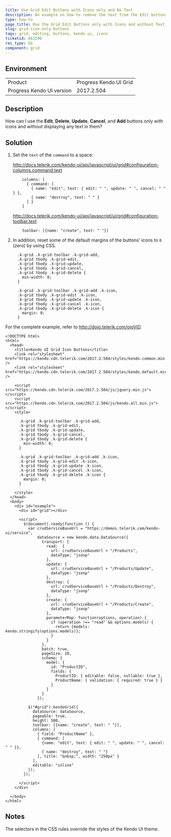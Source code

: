 ```yaml
---
title: Use Grid Edit Buttons with Icons only and No Text
description: An example on how to remove the text from the Edit buttons of a Kendo UI Grid and leave only the icons.
type: how-to
page_title: Use the Grid Edit Buttons only with Icons and without Text | Kendo UI Grid
slug: grid-icon-only-buttons
tags: grid, editing, buttons, kendo ui, icons
ticketid: 663290
res_type: kb
component: grid
---
```


## Environment

<table>
 <tr>
  <td>Product</td>
  <td>Progress Kendo UI Grid</td>
 </tr>
 <tr>
  <td>Progress Kendo UI version</td>
  <td>2017.2.504</td>
 </tr>
</table>

## Description

How can I use the **Edit**, **Delete**, **Update**, **Cancel**, and **Add** buttons only with icons and without displaying any text in them?

## Solution

1. Set the `text` of the `command` to a space:

    http://docs.telerik.com/kendo-ui/api/javascript/ui/grid#configuration-columns.command.text

    ```
        columns: [
          { command: [
            { name: "edit", text: { edit: " ", update: " ", cancel: " " } },
            { name: "destroy", text: " " }
          ] }
        ]
    ```

    http://docs.telerik.com/kendo-ui/api/javascript/ui/grid#configuration-toolbar.text

    ```
        toolbar: [{name: "create", text: " "}]
    ```

1. In addition, reset some of the default margins of the buttons' icons to `0` (zero) by using CSS.

    ```
      .k-grid .k-grid-toolbar .k-grid-add,
      .k-grid tbody .k-grid-edit,
      .k-grid tbody .k-grid-update,
      .k-grid tbody .k-grid-cancel,
      .k-grid tbody .k-grid-delete {
        min-width: 0;
      }

      .k-grid .k-grid-toolbar .k-grid-add .k-icon,
      .k-grid tbody .k-grid-edit .k-icon,
      .k-grid tbody .k-grid-update .k-icon,
      .k-grid tbody .k-grid-cancel .k-icon,
      .k-grid tbody .k-grid-delete .k-icon {
        margin: 0;
      }
    ```

For the complete example, refer to http://dojo.telerik.com/ojoViD.

```
<!DOCTYPE html>
<html>
  <head>
    <title>Kendo UI Grid Icon Buttons</title>
    <link rel="stylesheet" href="https://kendo.cdn.telerik.com/2017.2.504/styles/kendo.common.min.css" />
    <link rel="stylesheet" href="https://kendo.cdn.telerik.com/2017.2.504/styles/kendo.default.min.css" />

    <script src="https://kendo.cdn.telerik.com/2017.2.504/js/jquery.min.js"></script>
    <script src="https://kendo.cdn.telerik.com/2017.2.504/js/kendo.all.min.js"></script>
    <style>

      .k-grid .k-grid-toolbar .k-grid-add,
      .k-grid tbody .k-grid-edit,
      .k-grid tbody .k-grid-update,
      .k-grid tbody .k-grid-cancel,
      .k-grid tbody .k-grid-delete {
        min-width: 0;
      }

      .k-grid .k-grid-toolbar .k-grid-add .k-icon,
      .k-grid tbody .k-grid-edit .k-icon,
      .k-grid tbody .k-grid-update .k-icon,
      .k-grid tbody .k-grid-cancel .k-icon,
      .k-grid tbody .k-grid-delete .k-icon {
        margin: 0;
      }

    </style>
  </head>
  <body>
    <div id="example">
      <div id="grid"></div>

      <script>
        $(document).ready(function () {
          var crudServiceBaseUrl = "https://demos.telerik.com/kendo-ui/service",
              dataSource = new kendo.data.DataSource({
                transport: {
                  read:  {
                    url: crudServiceBaseUrl + "/Products",
                    dataType: "jsonp"
                  },
                  update: {
                    url: crudServiceBaseUrl + "/Products/Update",
                    dataType: "jsonp"
                  },
                  destroy: {
                    url: crudServiceBaseUrl + "/Products/Destroy",
                    dataType: "jsonp"
                  },
                  create: {
                    url: crudServiceBaseUrl + "/Products/Create",
                    dataType: "jsonp"
                  },
                  parameterMap: function(options, operation) {
                    if (operation !== "read" && options.models) {
                      return {models: kendo.stringify(options.models)};
                    }
                  }
                },
                batch: true,
                pageSize: 10,
                schema: {
                  model: {
                    id: "ProductID",
                    fields: {
                      ProductID: { editable: false, nullable: true },
                      ProductName: { validation: { required: true } }
                    }
                  }
                }
              });

          $("#grid").kendoGrid({
            dataSource: dataSource,
            pageable: true,
            height: 500,
            toolbar: [{name: "create", text: " "}],
            columns: [
              { field: "ProductName" },
              { command: [
                {name: "edit", text: { edit: " ", update: " ", cancel: " " }},
                { name: "destroy", text: " "}
              ], title: "&nbsp;", width: "250px" }
            ],
            editable: "inline"
          });
        });

      </script>
    </div>

  </body>
</html>
```

## Notes

The selectors in the CSS rules override the styles of the Kendo UI theme.
